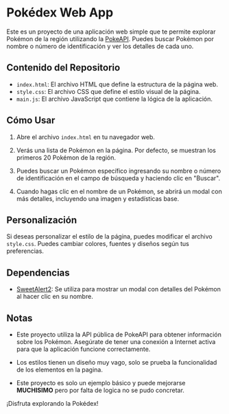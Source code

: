 # Pokédex Web App

Este es un proyecto de una aplicación web simple que te permite explorar Pokémon de la región utilizando la [PokeAPI](https://pokeapi.co/). Puedes buscar Pokémon por nombre o número de identificación y ver los detalles de cada uno.

## Contenido del Repositorio

- `index.html`: El archivo HTML que define la estructura de la página web.
- `style.css`: El archivo CSS que define el estilo visual de la página.
- `main.js`: El archivo JavaScript que contiene la lógica de la aplicación.

## Cómo Usar

1. Abre el archivo `index.html` en tu navegador web.

2. Verás una lista de Pokémon en la página. Por defecto, se muestran los primeros 20 Pokémon de la región.

3. Puedes buscar un Pokémon específico ingresando su nombre o número de identificación en el campo de búsqueda y haciendo clic en "Buscar".

4. Cuando hagas clic en el nombre de un Pokémon, se abrirá un modal con más detalles, incluyendo una imagen y estadísticas base.

## Personalización

Si deseas personalizar el estilo de la página, puedes modificar el archivo `style.css`. Puedes cambiar colores, fuentes y diseños según tus preferencias.

## Dependencias

- [SweetAlert2](https://sweetalert2.github.io/): Se utiliza para mostrar un modal con detalles del Pokémon al hacer clic en su nombre.

## Notas

- Este proyecto utiliza la API pública de PokeAPI para obtener información sobre los Pokémon. Asegúrate de tener una conexión a Internet activa para que la aplicación funcione correctamente.
  
- Los estilos tienen un diseño muy vago, solo se prueba la funcionalidad de los elementos en la pagina.

- Este proyecto es solo un ejemplo básico y puede mejorarse **MUCHISIMO** pero por falta de logica no se pudo concretar.

¡Disfruta explorando la Pokédex!

